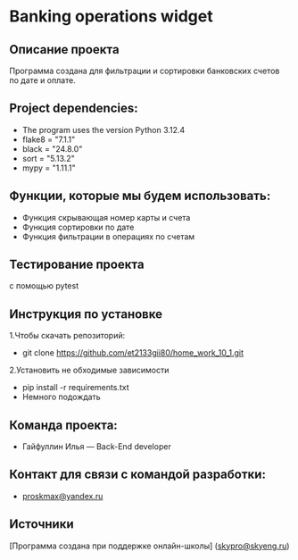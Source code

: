 # Banking operations widget
## Описание проекта
Программа создана для фильтрации и сортировки банковских счетов по дате и оплате.
## Project dependencies:
* The program uses the version Python 3.12.4
* flake8 = "7.1.1"
* black = "24.8.0"
* sort = "5.13.2"
* mypy = "1.11.1"
## Функции, которые мы будем использовать:
* Функция скрывающая номер карты и счета
* Функция сортировки по дате
* Функция фильтрации в операциях по счетам
## Тестирование проекта
с помощью pytest
## Инструкция по установке
1.Чтобы скачать репозиторий:
* git clone https://github.com/et2133gii80/home_work_10_1.git

2.Установить не обходимые зависимости
* pip install -r requirements.txt
* Немного подождать
## Команда проекта:
* Гайфуллин Илья — Back-End developer
## Контакт для связи с командой разработки:
* proskmax@yandex.ru
## Источники
[Программа создана при поддержке онлайн-школы] (skypro@skyeng.ru) 
